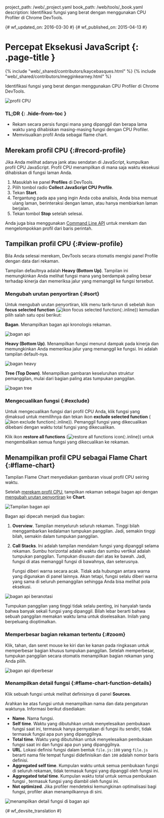 project_path: /web/_project.yaml
book_path: /web/tools/_book.yaml
description: Identifikasi fungsi yang berat dengan menggunakan CPU Profiler di Chrome DevTools.

{# wf_updated_on: 2016-03-30 #}
{# wf_published_on: 2015-04-13 #}

# Percepat Eksekusi JavaScript {: .page-title }

{% include "web/_shared/contributors/kaycebasques.html" %}
{% include "web/_shared/contributors/megginkearney.html" %}

Identifikasi fungsi yang berat dengan menggunakan CPU Profiler di 
Chrome DevTools.

![profil CPU](imgs/cpu-profile.png)


### TL;DR {: .hide-from-toc }
- Rekam secara persis fungsi mana yang dipanggil dan berapa lama waktu yang dihabiskan masing-masing fungsi dengan CPU Profiler.
- Memvisualkan profil Anda sebagai flame chart.


## Merekam profil CPU {:#record-profile}

Jika Anda melihat adanya jank atau sendatan di JavaScript, kumpulkan profil CPU JavaScript.
Profil CPU menampilkan di mana saja waktu eksekusi dihabiskan di fungsi laman Anda.

1. Masuklah ke panel **Profiles** di DevTools.
2. Pilih tombol radio **Collect JavaScript CPU Profile**.
3. Tekan **Start**.
4. Tergantung pada apa yang ingin Anda coba analisis, Anda bisa memuat ulang 
   laman, berinteraksi dengan laman, atau hanya membiarkan laman berjalan.
5. Tekan tombol **Stop** setelah selesai. 

Anda juga bisa menggunakan [Command Line API][profile] untuk merekam dan mengelompokkan profil 
dari baris perintah.

[profile]: /web/tools/chrome-devtools/debug/command-line/command-line-reference#profilename-and-profileendname

## Tampilkan profil CPU {:#view-profile}

Bila Anda selesai merekam, DevTools secara otomatis mengisi panel Profile
dengan data dari rekaman. 

Tampilan defaultnya adalah **Heavy (Bottom Up)**. Tampilan ini memungkinkan Anda melihat 
fungsi mana yang berdampak paling besar terhadap kinerja dan memeriksa jalur
yang memanggil ke fungsi tersebut. 

### Mengubah urutan penyortiran {:#sort}

Untuk mengubah urutan penyortiran, klik menu tarik-turun di sebelah ikon 
**focus selected function**
(![ikon focus selected function](imgs/focus.png){:.inline}) 
kemudian pilih salah satu opsi berikut:

**Bagan**. Menampilkan bagan api kronologis rekaman.

![bagan api](imgs/flamechart.png)

**Heavy (Bottom Up)**. Menampilkan fungsi menurut dampak pada kinerja dan memungkinkan Anda
memeriksa jalur yang memanggil ke fungsi. Ini adalah tampilan default-nya. 

![bagan heavy](imgs/heavy.png)

**Tree (Top Down)**. Menampilkan gambaran keseluruhan struktur pemanggilan, 
mulai dari bagian paling atas tumpukan panggilan. 

![bagan tree](imgs/tree.png)

### Mengecualikan fungsi {:#exclude}

Untuk mengecualikan fungsi dari profil CPU Anda, klik fungsi yang dimaksud untuk memilihnya dan 
tekan ikon **exclude selected function** 
(![ikon exclude function](imgs/exclude.png){:.inline}). Pemanggil fungsi 
yang dikecualikan dibebani dengan waktu total fungsi yang dikecualikan.

Klik ikon **restore all functions** 
(![restore all functions icon](imgs/restore.png){:.inline})
untuk mengembalikan semua fungsi yang dikecualikan ke rekaman.

## Menampilkan profil CPU sebagai Flame Chart {:#flame-chart}

Tampilan Flame Chart menyediakan gambaran visual profil CPU
seiring waktu.

Setelah [merekam profil CPU](#record-profile), tampilkan rekaman sebagai 
bagan api dengan [mengubah urutan penyortiran](#sort) ke **Chart**.

![Tampilan bagan api](imgs/flamechart.png)

Bagan api dipecah menjadi dua bagian:

1. **Overview**. Tampilan menyeluruh seluruh rekaman.
   Tinggi bilah menggambarkan kedalaman 
   tumpukan panggilan. Jadi, semakin tinggi bilah, semakin dalam tumpukan panggilan. 

2. **Call Stacks**. Ini adalah tampilan mendalam fungsi yang dipanggil 
   selama rekaman. Sumbu horizontal adalah waktu dan sumbu vertikal adalah 
   tumpukan panggilan. Tumpukan disusun dari atas ke bawah. Jadi, fungsi di atas
  memanggil fungsi di bawahnya, dan seterusnya. 

   Fungsi diberi warna secara acak. Tidak ada hubungan antara warna yang digunakan
   di panel lainnya. Akan tetapi, fungsi selalu diberi warna yang sama
   di seluruh pemanggilan sehingga Anda bisa melihat pola eksekusi. 

![bagan api beranotasi](imgs/annotated-cpu-flame.png)

Tumpukan panggilan yang tinggi tidak selalu penting, ini hanyalah tanda bahwa banyak sekali
fungsi yang dipanggil. Bilah lebar berarti bahwa sebuah panggilan memakan waktu lama 
untuk diselesaikan. Inilah yang berpeluang dioptimalkan. 

### Memperbesar bagian rekaman tertentu {:#zoom}

Klik, tahan, dan seret mouse ke kiri dan ke kanan pada ringkasan untuk memperbesar
bagian khusus tumpukan panggilan. Setelah memperbesar, tumpukan panggilan 
secara otomatis menampilkan bagian rekaman yang Anda pilih.

![bagan api diperbesar](imgs/benchmark-zoom.png)

### Menampilkan detail fungsi {:#flame-chart-function-details}

Klik sebuah fungsi untuk melihat definisinya di panel **Sources**.

Arahkan ke atas fungsi untuk menampilkan nama dan data pengaturan waktunya. Informasi
berikut disediakan: 

*  **Name**. Nama fungsi.
*  **Self time**. Waktu yang dibutuhkan untuk menyelesaikan pembukaan fungsi 
   saat ini, termasuk hanya pernyataan di fungsi itu sendiri, tidak 
   termasuk fungsi apa pun yang dipanggilnya.
*  **Total time**. Waktu yang dibutuhkan untuk menyelesaikan pembukaan fungsi 
   saat ini dan fungsi apa pun yang dipanggilnya.
*  **URL**. Lokasi definisi fungsi dalam bentuk 
   `file.js:100` yang `file.js` berarti nama file tempat fungsi
   didefinisikan dan `100` adalah nomor baris definisi.
*  **Aggregated self time**. Kumpulan waktu untuk semua pembukaan fungsi 
   di seluruh rekaman, tidak termasuk fungsi yang dipanggil oleh 
   fungsi ini.
*  **Aggregated total time**. Kumpulan waktu total untuk semua pembukaan fungsi 
   , termasuk fungsi yang diambil oleh fungsi ini.
*  **Not optimized**. Jika profiler mendeteksi kemungkinan optimalisasi
   bagi fungsi, profiler akan menampilkannya di sini.

![menampilkan detail fungsi di bagan api](imgs/details.png)


{# wf_devsite_translation #}
